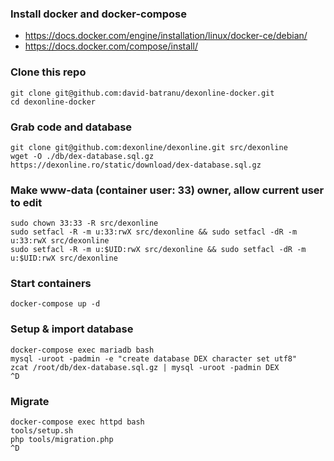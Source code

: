 ### Install docker and docker-compose

* https://docs.docker.com/engine/installation/linux/docker-ce/debian/
* https://docs.docker.com/compose/install/


### Clone this repo
```
git clone git@github.com:david-batranu/dexonline-docker.git
cd dexonline-docker
```

### Grab code and database
```
git clone git@github.com:dexonline/dexonline.git src/dexonline
wget -O ./db/dex-database.sql.gz https://dexonline.ro/static/download/dex-database.sql.gz
```

### Make www-data (container user: 33) owner, allow current user to edit
```
sudo chown 33:33 -R src/dexonline
sudo setfacl -R -m u:33:rwX src/dexonline && sudo setfacl -dR -m u:33:rwX src/dexonline
sudo setfacl -R -m u:$UID:rwX src/dexonline && sudo setfacl -dR -m u:$UID:rwX src/dexonline
```

### Start containers
```
docker-compose up -d
```

### Setup & import database
```
docker-compose exec mariadb bash
mysql -uroot -padmin -e "create database DEX character set utf8"
zcat /root/db/dex-database.sql.gz | mysql -uroot -padmin DEX
^D
```

### Migrate
```
docker-compose exec httpd bash
tools/setup.sh
php tools/migration.php
^D
```
